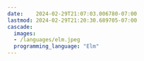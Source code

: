 ```yaml
---
date:    2024-02-29T21:07:03.006780-07:00
lastmod: 2024-02-29T21:20:30.689705-07:00
cascade:
  images:
  - /languages/elm.jpeg
  programming_language: "Elm"
---
```

